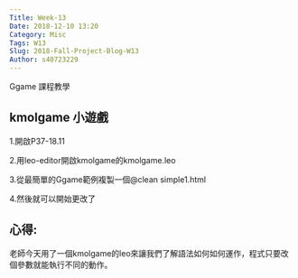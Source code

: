 ```yaml
---
Title: Week-13
Date: 2018-12-10 13:20
Category: Misc
Tags: W13
Slug: 2018-Fall-Project-Blog-W13
Author: s40723229
---
```


Ggame 課程教學

<!-- PELICAN_END_SUMMARY -->

kmolgame 小遊戲
----

1.開啟P37-18.11

2.用leo-editor開啟kmolgame的kmolgame.leo

3.從最簡單的Ggame範例複製一個@clean simple1.html

4.然後就可以開始更改了

心得:
----

老師今天用了一個kmolgame的leo來讓我們了解語法如何如何運作，程式只要改個參數就能執行不同的動作。




